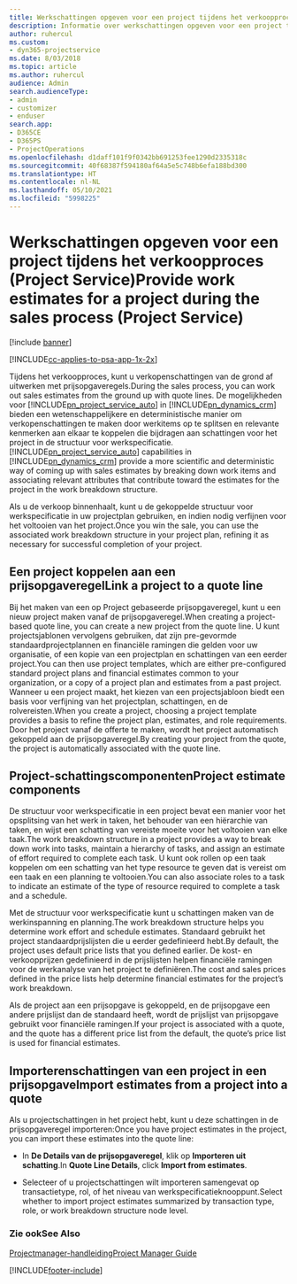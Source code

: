 ```yaml
---
title: Werkschattingen opgeven voor een project tijdens het verkoopproces
description: Informatie over werkschattingen opgeven voor een project tijdens het verkoopproces in Project Service
author: ruhercul
ms.custom:
- dyn365-projectservice
ms.date: 8/03/2018
ms.topic: article
ms.author: ruhercul
audience: Admin
search.audienceType:
- admin
- customizer
- enduser
search.app:
- D365CE
- D365PS
- ProjectOperations
ms.openlocfilehash: d1daff101f9f0342bb691253fee1290d2335318c
ms.sourcegitcommit: 40f68387f594180af64a5e5c748b6efa188bd300
ms.translationtype: HT
ms.contentlocale: nl-NL
ms.lasthandoff: 05/10/2021
ms.locfileid: "5998225"
---
```

# <a name="provide-work-estimates-for-a-project-during-the-sales-process-project-service"></a><span data-ttu-id="e8cfe-103">Werkschattingen opgeven voor een project tijdens het verkoopproces (Project Service)</span><span class="sxs-lookup"><span data-stu-id="e8cfe-103">Provide work estimates for a project during the sales process (Project Service)</span></span>

[!include [banner](../includes/psa-now-project-operations.md)]

[!INCLUDE[cc-applies-to-psa-app-1x-2x](../includes/cc-applies-to-psa-app-1x-2x.md)]

<span data-ttu-id="e8cfe-104">Tijdens het verkoopproces, kunt u verkopenschattingen van de grond af uitwerken met prijsopgaveregels.</span><span class="sxs-lookup"><span data-stu-id="e8cfe-104">During the sales process, you can work out sales estimates from the ground up with quote lines.</span></span> <span data-ttu-id="e8cfe-105">De mogelijkheden voor [!INCLUDE[pn_project_service_auto](../includes/pn-project-service-auto.md)] in [!INCLUDE[pn_dynamics_crm](../includes/pn-dynamics-crm.md)] bieden een wetenschappelijkere en deterministische manier om verkopenschattingen te maken door werkitems op te splitsen en relevante kenmerken aan elkaar te koppelen die bijdragen aan schattingen voor het project in de structuur voor werkspecificatie.</span><span class="sxs-lookup"><span data-stu-id="e8cfe-105">[!INCLUDE[pn_project_service_auto](../includes/pn-project-service-auto.md)] capabilities in [!INCLUDE[pn_dynamics_crm](../includes/pn-dynamics-crm.md)] provide a more scientific and deterministic way of coming up with sales estimates by breaking down work items and associating relevant attributes that contribute toward the estimates for the project in the work breakdown structure.</span></span>  
  
 <span data-ttu-id="e8cfe-106">Als u de verkoop binnenhaalt, kunt u de gekoppelde structuur voor werkspecificatie in uw projectplan gebruiken, en indien nodig verfijnen voor het voltooien van het project.</span><span class="sxs-lookup"><span data-stu-id="e8cfe-106">Once you win the sale, you can use the associated work breakdown structure in your project plan, refining it as necessary for successful completion of your project.</span></span>  
  
## <a name="link-a-project-to-a-quote-line"></a><span data-ttu-id="e8cfe-107">Een project koppelen aan een prijsopgaveregel</span><span class="sxs-lookup"><span data-stu-id="e8cfe-107">Link a project to a quote line</span></span>  
 <span data-ttu-id="e8cfe-108">Bij het maken van een op Project gebaseerde prijsopgaveregel, kunt u een nieuw project maken vanaf de prijsopgaveregel.</span><span class="sxs-lookup"><span data-stu-id="e8cfe-108">When creating a project-based quote line, you can create a new project from the quote line.</span></span> <span data-ttu-id="e8cfe-109">U kunt projectsjablonen vervolgens gebruiken, dat zijn pre-gevormde standaardprojectplannen en financiële ramingen die gelden voor uw organisatie, of een kopie van een projectplan en schattingen van een eerder project.</span><span class="sxs-lookup"><span data-stu-id="e8cfe-109">You can then use project templates, which are either pre-configured standard project plans and financial estimates common to your organization, or a copy of a project plan and estimates from a past project.</span></span> <span data-ttu-id="e8cfe-110">Wanneer u een project maakt, het kiezen van een projectsjabloon biedt een basis voor verfijning van het projectplan, schattingen, en de rolvereisten.</span><span class="sxs-lookup"><span data-stu-id="e8cfe-110">When you create a project, choosing a project template provides a basis to refine the project plan, estimates, and role requirements.</span></span> <span data-ttu-id="e8cfe-111">Door het project vanaf de offerte te maken, wordt het project automatisch gekoppeld aan de prijsopgaveregel.</span><span class="sxs-lookup"><span data-stu-id="e8cfe-111">By creating your project from the quote, the project is automatically associated with the quote line.</span></span>  
  
## <a name="project-estimate-components"></a><span data-ttu-id="e8cfe-112">Project-schattingscomponenten</span><span class="sxs-lookup"><span data-stu-id="e8cfe-112">Project estimate components</span></span>  
 <span data-ttu-id="e8cfe-113">De structuur voor werkspecificatie in een project bevat een manier voor het opsplitsing van het werk in taken, het behouder van een hiërarchie van taken, en wijst een schatting van vereiste moeite voor het voltooien van elke taak.</span><span class="sxs-lookup"><span data-stu-id="e8cfe-113">The work breakdown structure in a project provides a way to break down work into tasks, maintain a hierarchy of tasks, and assign an estimate of effort required to complete each task.</span></span> <span data-ttu-id="e8cfe-114">U kunt ook rollen op een taak koppelen om een schatting van het type resource te geven dat is vereist om een taak en een planning te voltooien.</span><span class="sxs-lookup"><span data-stu-id="e8cfe-114">You can also associate roles to a task to indicate an estimate of the type of resource required to complete a task and a schedule.</span></span>  
  
 <span data-ttu-id="e8cfe-115">Met de structuur voor werkspecificatie kunt u schattingen maken van de werkinspanning en planning.</span><span class="sxs-lookup"><span data-stu-id="e8cfe-115">The work breakdown structure helps you determine work effort and schedule estimates.</span></span> <span data-ttu-id="e8cfe-116">Standaard gebruikt het project standaardprijslijsten die u eerder gedefinieerd hebt.</span><span class="sxs-lookup"><span data-stu-id="e8cfe-116">By default, the project uses default price lists that you defined earlier.</span></span> <span data-ttu-id="e8cfe-117">De kost- en verkoopprijzen gedefinieerd in de prijslijsten helpen financiële ramingen voor de werkanalyse van het project te definiëren.</span><span class="sxs-lookup"><span data-stu-id="e8cfe-117">The cost and sales prices defined in the price lists help determine financial estimates for the project’s work breakdown.</span></span>  
  
 <span data-ttu-id="e8cfe-118">Als de project aan een prijsopgave is gekoppeld, en de prijsopgave een andere prijslijst dan de standaard heeft, wordt de prijslijst van prijsopgave gebruikt voor financiële ramingen.</span><span class="sxs-lookup"><span data-stu-id="e8cfe-118">If your project is associated with a quote, and the quote has a different price list from the default, the quote’s price list is used for financial estimates.</span></span>  
  
## <a name="import-estimates-from-a-project-into-a-quote"></a><span data-ttu-id="e8cfe-119">Importerenschattingen van een project in een prijsopgave</span><span class="sxs-lookup"><span data-stu-id="e8cfe-119">Import estimates from a project into a quote</span></span>  
 <span data-ttu-id="e8cfe-120">Als u projectschattingen in het project hebt, kunt u deze schattingen in de prijsopgaveregel importeren:</span><span class="sxs-lookup"><span data-stu-id="e8cfe-120">Once you have project estimates in the project, you can import these estimates into the quote line:</span></span>  
  
-   <span data-ttu-id="e8cfe-121">In **De Details van de prijsopgaveregel**, klik op **Importeren uit schatting**.</span><span class="sxs-lookup"><span data-stu-id="e8cfe-121">In **Quote Line Details**, click **Import from estimates**.</span></span> 

-   <span data-ttu-id="e8cfe-122">Selecteer of u projectschattingen wilt importeren samengevat op transactietype, rol, of het niveau van werkspecificatieknooppunt.</span><span class="sxs-lookup"><span data-stu-id="e8cfe-122">Select whether to import project estimates summarized by transaction type, role, or work breakdown structure node level.</span></span>  
  
### <a name="see-also"></a><span data-ttu-id="e8cfe-123">Zie ook</span><span class="sxs-lookup"><span data-stu-id="e8cfe-123">See Also</span></span>  
 [<span data-ttu-id="e8cfe-124">Projectmanager-handleiding</span><span class="sxs-lookup"><span data-stu-id="e8cfe-124">Project Manager Guide</span></span>](../psa/project-manager-guide.md)


[!INCLUDE[footer-include](../includes/footer-banner.md)]